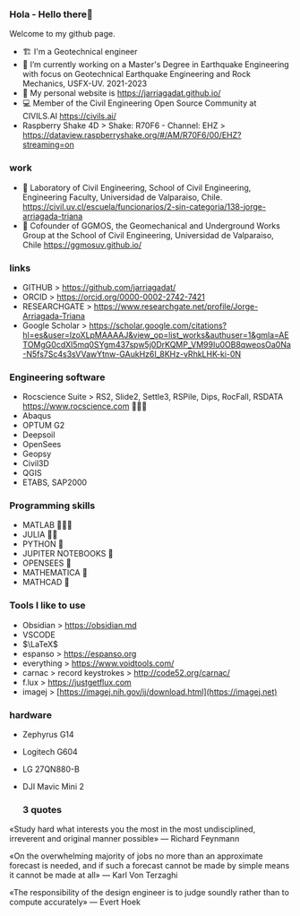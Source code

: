### Hola - Hello there👋
Welcome to my github page.
- 🏗️ I'm a Geotechnical engineer
- 🔭 I’m currently working on a Master's Degree in Earthquake Engineering with focus on Geotechnical Earthquake Engineering and Rock Mechanics, USFX-UV. 2021-2023
- 📣 My personal website is https://jarriagadat.github.io/
- 💻 Member of the Civil Engineering Open Source Community at CIVILS.AI  https://civils.ai/
- Raspberry Shake 4D > Shake: R70F6 - Channel: EHZ > https://dataview.raspberryshake.org/#/AM/R70F6/00/EHZ?streaming=on

### work
- 🧪 Laboratory of Civil Engineering, School of Civil Engineering, Engineering Faculty, Universidad de Valparaiso, Chile. https://civil.uv.cl/escuela/funcionarios/2-sin-categoria/138-jorge-arriagada-triana
- 🌱 Cofounder of GGMOS, the Geomechanical and Underground Works Group at the School of Civil Engineering, Universidad de Valparaiso, Chile https://ggmosuv.github.io/

### links
- GITHUB > https://github.com/jarriagadat/
- ORCID > https://orcid.org/0000-0002-2742-7421
- RESEARCHGATE > https://www.researchgate.net/profile/Jorge-Arriagada-Triana
- Google Scholar > https://scholar.google.com/citations?hl=es&user=lzoXLpMAAAAJ&view_op=list_works&authuser=1&gmla=AETOMgG0cdXl5mq0SYgm437spw5j0DrKQMP_VM99Iu0OB8qweosOa0Na-N5fs7Sc4s3sVVawYtnw-GAukHz6I_8KHz-vRhkLHK-ki-0N

<!--

**jaatriana/jaatriana** is a ✨ _special_ ✨ repository because its `README.md` (this file) appears on your GitHub profile.

Here are some ideas to get you started:

- 🔭 I’m currently working on ...
- 🌱 I’m currently learning BIM
- 👯 I’m looking to collaborate on JetGrouting
-->

### Engineering software
+ Rocscience Suite > RS2, Slide2, Settle3, RSPile, Dips, RocFall, RSDATA https://www.rocscience.com 🌟🌟🌟
+ Abaqus
+ OPTUM G2
+ Deepsoil
+ OpenSees
+ Geopsy
+ Civil3D
+ QGIS
+ ETABS, SAP2000

### Programming skills
+ MATLAB  🌟🌟🌟
+ JULIA   🌟🌟
+ PYTHON  🌟
+ JUPITER NOTEBOOKS 🌟
+ OPENSEES 🌟
+ MATHEMATICA 🌟
+ MATHCAD 🌟

### Tools I like to use
+ Obsidian > https://obsidian.md
+ VSCODE
+ $\LaTeX$ 
+ espanso > https://espanso.org
+ everything > https://www.voidtools.com/
+ carnac > record keystrokes > http://code52.org/carnac/
+ f.lux > https://justgetflux.com
+ imagej > [https://imagej.nih.gov/ij/download.html](https://imagej.net)

### hardware
+ Zephyrus G14
+ Logitech G604
+ LG 27QN880-B
+ DJI Mavic Mini 2

  ### 3 quotes
«Study hard what interests you the most in the most undisciplined, irreverent and original manner possible» ― Richard Feynmann

«On the overwhelming majority of jobs no more than an approximate forecast is needed, and if such a forecast cannot be made by simple means it cannot be made at all» ― Karl Von Terzaghi

«The responsibility of the design engineer is to judge soundly rather than to compute accurately» ― Evert Hoek
